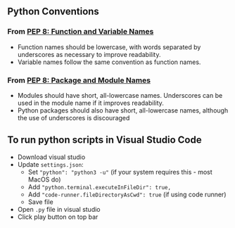 ## Python Conventions
### From [PEP 8: Function and Variable Names](https://www.python.org/dev/peps/pep-0008/#function-and-variable-names)
- Function names should be lowercase, with words separated by underscores as necessary to improve readability.
- Variable names follow the same convention as function names.

### From [PEP 8: Package and Module Names](https://www.python.org/dev/peps/pep-0008/#package-and-module-names)
- Modules should have short, all-lowercase names. Underscores can be used in the module name if it improves readability.
- Python packages should also have short, all-lowercase names, although the use of underscores is discouraged

## To run python scripts in Visual Studio Code
- Download visual studio
- Update `settings.json`:
  - Set `"python": "python3 -u"` (if your system requires this - most MacOS do)
  - Add `"python.terminal.executeInFileDir": true,`
  - Add `"code-runner.fileDirectoryAsCwd": true` (if using code runner)
  - Save file
- Open `.py` file in visual studio
- Click play button on top bar
